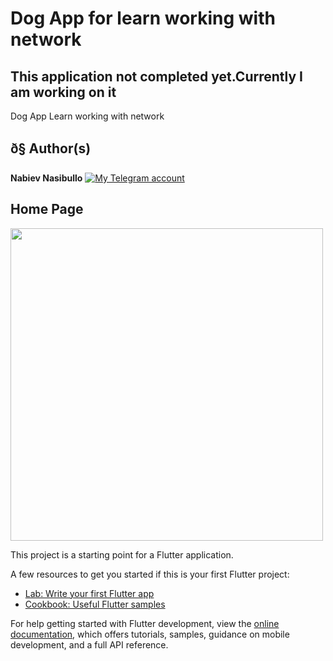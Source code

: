 # Dog App for learn working with network 

## This application not completed yet.Currently I am working on it
Dog App Learn working with network

## ð§ Author(s)
**Nabiev Nasibullo** [![My Telegram account](connect/t.me/@f19012022_N.svg?style=social)](t.me/@f19012022_N) 

## Home Page
<img src="screens/favorite_page.png" height="500em" />



This project is a starting point for a Flutter application.

A few resources to get you started if this is your first Flutter project:

- [Lab: Write your first Flutter app](https://docs.flutter.dev/get-started/codelab)
- [Cookbook: Useful Flutter samples](https://docs.flutter.dev/cookbook)

For help getting started with Flutter development, view the
[online documentation](https://docs.flutter.dev/), which offers tutorials,
samples, guidance on mobile development, and a full API reference.
